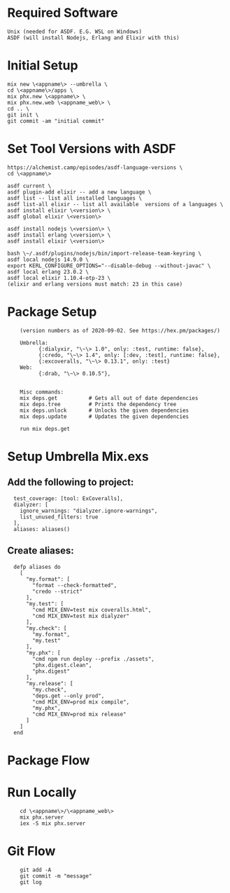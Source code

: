 # Required Software

    Unix (needed for ASDF. E.G. WSL on Windows)
    ASDF (will install Nodejs, Erlang and Elixir with this)

# Initial Setup

    mix new \<appname\> --umbrella \
    cd \<appname\>/apps \
    mix phx.new \<appname\> \
    mix phx.new.web \<appname_web\> \
    cd .. \
    git init \
    git commit -am "initial commit"



# Set Tool Versions with ASDF

    https://alchemist.camp/episodes/asdf-language-versions \
    cd \<appname\>

    asdf current \
    asdf plugin-add elixir -- add a new language \
    asdf list -- list all installed languages \
    asdf list-all elixir -- list all available  versions of a languages \
    asdf install elixir \<version\> \
    asdf global elixir \<version\>

    asdf install nodejs \<version\> \
    asdf install erlang \<version\> \
    asdf install elixir \<version\>

    bash \~/.asdf/plugins/nodejs/bin/import-release-team-keyring \
    asdf local nodejs 14.9.0 \
    export KERL_CONFIGURE_OPTIONS="--disable-debug --without-javac" \
    asdf local erlang 23.0.2 \
    asdf local elixir 1.10.4-otp-23 \
    (elixir and erlang versions must match: 23 in this case)




# Package Setup

		(version numbers as of 2020-09-02. See https://hex.pm/packages/)
		 
		Umbrella: 
			  {:dialyxir, "\~\> 1.0", only: :test, runtime: false}, 
			  {:credo, "\~\> 1.4", only: [:dev, :test], runtime: false}, 
			  {:excoveralls, "\~\> 0.13.1", only: :test} 
		Web:
			  {:drab, "\~\> 0.10.5"},


		Misc commands: 
		mix deps.get          # Gets all out of date dependencies 
		mix deps.tree         # Prints the dependency tree 
		mix deps.unlock       # Unlocks the given dependencies 
		mix deps.update       # Updates the given dependencies

		run mix deps.get




# Setup Umbrella Mix.exs

## Add the following to project:
      test_coverage: [tool: ExCoveralls],
      dialyzer: [
        ignore_warnings: "dialyzer.ignore-warnings",
        list_unused_filters: true
      ],
      aliases: aliases()

## Create aliases:
	  defp aliases do 
		[ 
		  "my.format": [ 
			"format --check-formatted", 
			"credo --strict" 
		  ], 
		  "my.test": [ 
			"cmd MIX_ENV=test mix coveralls.html", 
			"cmd MIX_ENV=test mix dialyzer" 
		  ], 
		  "my.check": [ 
			"my.format", 
			"my.test" 
		  ], 
		  "my.phx": [
			"cmd npm run deploy --prefix ./assets", 
			"phx.digest.clean", 
			"phx.digest" 
		  ],
		  "my.release": [ 
			"my.check", 
			"deps.get --only prod", 
			"cmd MIX_ENV=prod mix compile", 
			"my.phx",
			"cmd MIX_ENV=prod mix release" 
		  ] 
		] 
	  end



# Package Flow




# Run Locally
		cd \<appname\>/\<appname_web\> 
		mix phx.server 
		iex -S mix phx.server


# Git Flow
		git add -A 
		git commit -m "message" 
		git log
